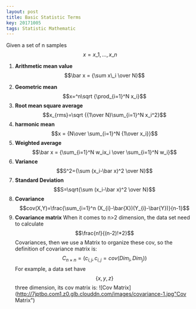 ```yaml
---
layout: post
title: Basic Statistic Terms
key: 20171005
tags: Statistic Mathematic
---
```

<script type="text/javascript" src="http://cdn.mathjax.org/mathjax/latest/MathJax.js?config=default"></script>
Given a set of n samples $$x={x\_1,\ldots,x\_n}$$

1. **Arithmetic mean value**
    $$\bar x = {\sum x\_i \over N}$$
<!--more-->
2. **Geometric mean**
$$x=^n\sqrt {\prod_{i=1}^N x_i}$$
3. **Root mean square average**
$$x_{rms}=\sqrt  {{1\over N}\sum_{i=1}^N x_i^2}$$
4. **harmonic mean**
$$x = {N\over \sum_{i=1}^N {1\over x_i}}$$
5. **Weighted average**
$$\bar x = {\sum_{i=1}^N w_ix_i \over \sum_{i=1}^N w_i}$$
6. **Variance**
$$S^2={\sum (x_i-\bar x)^2 \over N}$$
7. **Standard Deviation**
$$S=\sqrt{\sum (x_i-\bar x)^2 \over N}$$
8. **Covariance**
$$cov(X,Y)=\frac{\sum_{i=1}^n (X_{i}-\bar{X})(Y_{i}-\bar{Y})}{n-1}$$
9. **Covariance matrix**
When it comes to n>2 dimension, the data set need to calculate $$\frac{n!}{(n-2)!*2}$$ Covariances, then we use a Matrix to organize these cov, so the definition of covariance matrix is:
$$C_{n\times n}=(c_{i,j},c_{i,j}=cov(Dim_{i},Dim_{j}))$$
For example, a data set have $$\{x,y,z\}$$ three dimension, its cov matrix is:
![Cov Matrix](http://7jptbo.com1.z0.glb.clouddn.com/images/covariance-1.jpg"Cov Matrix")